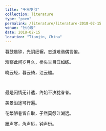 ```yaml
---
title: "千秋岁引"
collection: literature
type: "poem"
permalink: /literature/literature-2018-02-15
venue: "孙沁璇"
date: 2018-02-15
location: "Tianjin, China"
---
```




暮鼓晨钟，光阴细辗，志道难谐偶言倦。

难察此间岁月久，桥头举目江如练。

晓云轻，暮云绮，江云缱。

<br>

最是闲情无计遣，终始不决犹眷眷。

美景沿途可行遍。

花繁陋巷皆自取，孑然莫怨江湖远。

雁声寒，角声厉，钟声衍。


